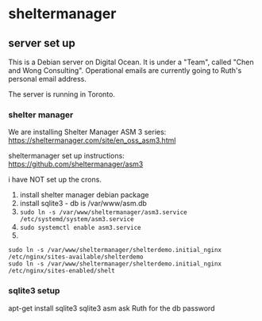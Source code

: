 # sheltermanager

## server set up

This is a Debian server on Digital Ocean. It is under a "Team", called "Chen and Wong Consulting". Operational emails are currently going to Ruth's personal email address.

The server is running in Toronto.

### shelter manager

We are installing Shelter Manager ASM 3 series: https://sheltermanager.com/site/en_oss_asm3.html

sheltermanager set up instructions: https://github.com/sheltermanager/asm3

i have NOT set up the crons.

1. install shelter manager debian package
2. install sqlite3 - db is /var/www/asm.db
3. `sudo ln -s /var/www/sheltermanager/asm3.service /etc/systemd/system/asm3.service`
4. `sudo systemctl enable asm3.service`
5. 
```
sudo ln -s /var/www/sheltermanager/shelterdemo.initial_nginx /etc/nginx/sites-available/shelterdemo
sudo ln -s /var/www/sheltermanager/shelterdemo.initial_nginx /etc/nginx/sites-enabled/shelt
```
### sqlite3 setup

apt-get install sqlite3
sqlite3 asm
ask Ruth for the db password

